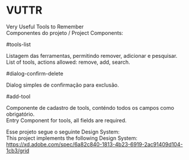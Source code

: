 # VUTTR

Very Useful Tools to Remember<br/>
Componentes do projeto / Project Components:

#tools-list

Listagem das ferramentas, permitindo remover, adicionar e pesquisar.<br/>
List of tools, actions allowed: remove, add, search.

#dialog-confirm-delete

Dialog simples de confirmação para exclusão.<br/>

#add-tool

Componente de cadastro de tools, conténdo todos os campos como obrigatório.<br/>
Entry Component for tools, all fields are required.<br/>

Esse projeto segue o seguinte Design System:<br/>
This project implements the following Design System: <br/>
https://xd.adobe.com/spec/6a82c840-1813-4b23-6919-2ac91409d104-1cb3/grid
